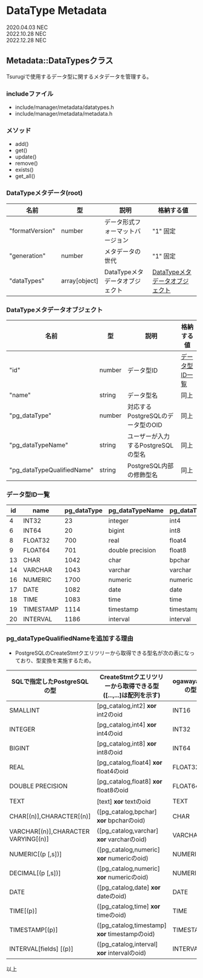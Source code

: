 
# DataType Metadata

2020.04.03 NEC  
2022.10.28 NEC  
2022.12.28 NEC  

## Metadata::DataTypesクラス

Tsurugiで使用するデータ型に関するメタデータを管理する。

### includeファイル

* include/manager/metadata/datatypes.h
* include/manager/metadata/metadata.h

### メソッド

* add()
* get()
* update()
* remove()
* exists()
* get_all()

### DataTypeメタデータ(root)

| 名前 | 型 | 説明 | 格納する値 |
|----|----|----|----|
|"formatVersion" | number       | データ形式フォーマットバージョン | "1" 固定 |
|"generation"    | number       | メタデータの世代 | "1" 固定 |
|"dataTypes"     | array[object] | DataTypeメタデータオブジェクト | [DataTypeメタデータオブジェクト](#datatypeメタデータオブジェクト) |

### DataTypeメタデータオブジェクト

| 名前 | 型 | 説明 | 格納する値 |
|----|----|----|----|
| "id"            | number   | データ型ID | [データ型ID一覧](#データ型id一覧) |
| "name"          | string   | データ型名 |同上|
| "pg_dataType"   | number    | 対応するPostgreSQLのデータ型のOID |同上|
| "pg_dataTypeName"      | string    | ユーザーが入力するPostgreSQLの型名 |同上|
| "pg_dataTypeQualifiedName"      | string    | PostgreSQL内部の修飾型名 |同上|

### データ型ID一覧

| id | name | pg_dataType | pg_dataTypeName | pg_dataTypeQualifiedName |
|----|----|----|----|----|
|4| INT32       | 23    | integer           | int4      |
|6| INT64       | 20    | bigint            | int8      |
|8| FLOAT32     | 700   | real              | float4    |
|9| FLOAT64     | 701   | double precision  | float8    |
|13| CHAR       | 1042  | char              | bpchar    |
|14| VARCHAR    | 1043  | varchar           | varchar   |
|16| NUMERIC    | 1700  | numeric           | numeric   |
|17| DATE       | 1082  | date              | date      |
|18| TIME       | 1083  | time              | time      |
|19| TIMESTAMP  | 1114  | timestamp         | timestamp |
|20| INTERVAL   | 1186  | interval          | interval  |

### pg_dataTypeQualifiedNameを追加する理由

* PostgreSQLのCreateStmtクエリツリーから取得できる型名が次の表になっており、型変換を実施するため。

|SQLで指定したPostgreSQLの型|CreateStmtクエリツリーから取得できる型([...,...]は配列を示す)|ogawayamaの型|
|----|----|----|
|SMALLINT|[pg_catalog,int2] **xor** int2のoid|INT16 |
|INTEGER|[pg_catalog,int4] **xor** int4のoid|INT32 |
|BIGINT|[pg_catalog,int8] **xor** int8のoid|INT64 |
|REAL|[pg_catalog,float4] **xor** float4のoid|FLOAT32 |
|DOUBLE PRECISION|[pg_catalog,float8] **xor** float8のoid|FLOAT64 |
|TEXT|[text] **xor** textのoid|TEXT |
|CHAR[(n)],CHARACTER[(n)]|([pg_catalog,bpchar] **xor** bpcharのoid) |CHAR|
|VARCHAR[(n)],CHARACTER VARYING[(n)]|([pg_catalog,varchar] **xor** varcharのoid) |VARCHAR|
|NUMERIC[(p [,s])]|([pg_catalog,numeric] **xor** numericのoid) |NUMERIC|
|DECIMAL[(p [,s])]|([pg_catalog,numeric] **xor** numericのoid) |NUMERIC|
|DATE|([pg_catalog,date] **xor** dateのoid) |DATE|
|TIME[(p)]|([pg_catalog,time] **xor** timeのoid) |TIME|
|TIMESTAMP[(p)]|([pg_catalog,timestamp] **xor** timestampのoid) |TIMESTAMP|
|INTERVAL[fields] [(p)]|([pg_catalog,interval] **xor** intervalのoid) |INTERVAL|

以上
